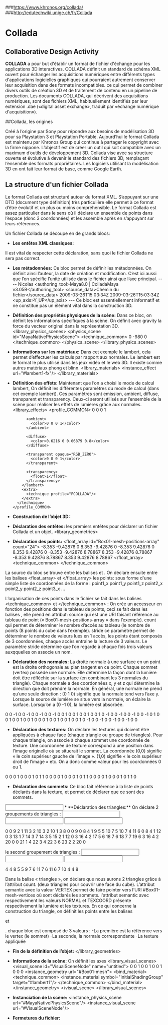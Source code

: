 ###https://www.khronos.org/collada/
###http://edutechwiki.unige.ch/fr/Collada


# Collada 

## Collaborative Design Activity
**COLLADA** a pour but d'établir un format de fichier d'échange pour les applications 3D interactives.
COLLADA définit un standard de schéma XML ouvert pour échanger les acquisitions numériques entre différents types d'applications logicielles graphiques qui pourraient autrement conserver leur acquisition dans des formats incompatibles. ce qui permet de combiner divers outils de création 3D et de traitement de contenu en un pipeline de production. 
Les documents COLLADA, qui décrivent des acquisitions numériques, sont des fichiers XML, habituellement identifiés par leur extension .dae («digital asset exchange», traduit par «échange numérique d'acquisition»).

##Collada, les origines

Créé à l’origine par Sony pour répondre aux besoins de modélisation 3D pour sa Playstation 3 et Playstation Portable.
 Aujourd’hui le format Collada est maintenu par Khronos Group qui continue à partager le copyright avec la firme nippone. 
L’objectif est de créer un outil qui soit compatible avec un maximum d’outils de développement 3D.
Collada vise avec sa structure ouverte et évolutive à devenir le standard des fichiers 3D, remplaçant l’ensemble des formats propriétaires. 
Les logiciels utilisant la modélisation 3D en ont fait leur format de base, comme Google Earth.


## La structure d'un fichier Collada

Le format Collada est structuré autour du format XML. S’appuyant sur une DTD (document type définition) très particulière elle permet à ce format d’être évolutif et un plus ou moins compréhensible.
Le format Collada est assez particulier dans le sens où il déclare un ensemble de points dans l’espace (donc 3 coordonnées) et les assemble après en s’appuyant sur leurs références.

Un fichier Collada se découpe en de grands blocs:
* **Les entêtes XML classiques:**

	<?xml version="1.0" encoding="utf-8"?>
	<COLLADA xmlns="http://www.collada.org/2005/11/COLLADASchema" version="1.4.1">
Il est vital de respecter cette déclaration, sans quoi le fichier Collada ne sera pas correct.

* **Les métadonnées:** 
Ce bloc permet de définir les métadonnées. On définit ainsi l’auteur, la date de création et modification. C’est ici aussi que l’on spécifie l’unité utilisée dans le fichier ainsi que l’axe principal.
  ----<asset>
    <contributor>
      <author>Nicolas</author>
      <authoring_tool>Maya8.0 | ColladaMaya v3.05B</authoring_tool>
      <source_data>Chemin du fichier</source_data>
    </contributor>
    <created>2009-03-26T15:03:34Z</created>
    <modified>2009-03-26T15:03:34Z</modified>
    <unit meter="0.01" name="centimeter"/>
    <up_axis>Y_UP</up_axis>
  </asset>---
Ce bloc est essentiellement informatif et ne constitue pas un élément vital dans la construction 3D.

* **Définition des propriétés physiques de la scène:** 
Dans ce bloc, on définit les informations spécifiques à la scène. On définit avec gravity la force du vecteur original dans la représentation 3D. 
  <library_physics_scenes>
    <physics_scene id="MayaNativePhysicsScene">
      <technique_common>
        <gravity>0 -980 0</gravity>
      </technique_common>
    </physics_scene>
  </library_physics_scenes>

* **Informations sur les matériaux:** 
Dans cet exemple le lambert, cela permet d’effectuer les calculs par rapport aux normales. Le lambert est le format le plus utilisé dans les jeux vidéo et le web 3D. Il existe comme autres matériaux phong et blinn.
  <library_materials>
    <material id="lambert1" name="lambert1">
      <instance_effect url="#lambert1-fx"/>
    </material>
  </library_materials>

* **Définition des effets:** 
Maintenant que l’on a choisi le mode de calcul lambert, On définit les différentes paramètres du mode de calcul (dans cet exemple lambert). Ces paramètres sont emission, ambient, diffuse, transparent et transparency.
Ceux-ci seront utilisés sur l’ensemble de la scène pour réaliser les effets de lumières grâce aux normales.
  <library_effects>
    <effect id="lambert1-fx">
      <profile_COMMON>
        <technique sid="common">
          <lambert>
            <emission>
              <color>0 0 0 1</color>
            </emission>

            <ambient>
              <color>0 0 0 1</color>
            </ambient>

            <diffuse>
              <color>0.6216 0 0.06879 0.8</color>
            </diffuse>

            <transparent opaque="RGB_ZERO">
              <color>0 0 0 1</color>
            </transparent>

            <transparency>
              <float>1</float>
            </transparency>
          </lambert>
          <extra>
            <technique profile="FCOLLADA"/>
          </extra>
        </technique>
      </profile_COMMON>
    </effect>
  </library_effects>

* **Construction de l’objet 3D:** 
* **Déclaration des entêtes:** 
les premiers entêtes pour déclarer un fichier Collada et un objet.
<library_geometries>
    <geometry id="Box01-mesh" name="Box01">
      <mesh>

* **Déclaration des points:** 
        <source id="Box01-mesh-positions">
          <float_array id="Box01-mesh-positions-array" count="24">
             -8.353 -9.42876 0 
             8.353 -9.42876 0 
             -8.353 9.42876 0 
             8.353 9.42876 0 
             -8.353 -9.42876 8.78867 
             8.353 -9.42876 8.78867 
             -8.353 9.42876 8.78867 
             8.353 9.42876 8.78867
          </float_array>
          <technique_common>
            <accessor source="#Box01-mesh-positions-array" count="8" stride="3">
              <param name="X" type="float"/>
              <param name="Y" type="float"/>
              <param name="Z" type="float"/>
            </accessor>
          </technique_common>
        </source>

La source du bloc se trouve entre les balises <source> et </source>. 
On déclare ensuite entre les balises <float_array> et </float_array> les points: sous forme d'une simple liste de coordonnées de la forme : point1_x point1_y point1_z point2_x point2_y point2_z point3_x …

L’organisation de ces points dans le fichier se fait dans les balises <technique_common> et </technique_common> : On crée un accesseur en fonction des positions dans le tableau de points, ceci se fait dans les balises <accessor>, elle prend en attribut:
source qui est une URI faisant référence au tableau de point (« Box01-mesh-positions-array » dans l’exemple).
count qui permet de déterminer le nombre d’accès au tableau (le nombre de points (8 points du cube dans l’exemple).
stride ce paramètre permet de déterminer le nombre de valeurs lues en 1 accès, les points étant composés de 3 coordonnées, chaque accès entraine la lecture de 3 valeurs.
Le paramètre stride détermine que l’on regarde à chaque fois trois valeurs auxqquelles on associe un nom. 

* **Déclaration des normales:** 
La droite normale à une surface en un point est la droite orthogonale au plan tangent en ce point. Chaque sommet (vertex) possède une normale. Elle détermine la façon dont la lumière doit être réfléchie sur la surface (en combinant les 3 normales du triangle). Chaque normale a des coordonnées x, y et z qui détermine la direction que doit prendre la normale. En général, une normale ne prend qu’une seule direction :
(0 1 0) signifie que la normale tend vers l’axe y. Lorsque la source de lumière se situe vers la normale, on éclaire la surface. Lorsqu’on a (0 -1 0), la lumière est absorbée. 
<source id="Box01-mesh-normals">
  <float_array id="Box01-mesh-normals-array" count="72">
            0 0 -1 
            0 0 -1 
            0 0 -1 
            0 0 -1 
            0 0 1 
            0 0 1 
            0 0 1 
            0 0 1 
            0 -1 0 
            0 -1 0 
            0 -1 0 
            0 -1 0 
            1 0 0 
            1 0 0 
            1 0 0 
            1 0 0 
            0 1 0 
            0 1 0 
            0 1 0 
            0 1 0 
            -1 0 0 
            -1 0 0 
            -1 0 0 
            -1 0 0
 </float_array>
 <technique_common>
 <accessor source="#Box01-mesh-normals-array" count="24" stride="3">
              <param name="X" type="float"/>
              <param name="Y" type="float"/>
              <param name="Z" type="float"/>
  </accessor>
 </technique_common>
</source>

* **Déclaration des textures:** 
On déclare  les textures qui doivent être appliquées à chaque face (chaque triangle ou groupe de triangles). Pour chaque triangle, on associe à chaque sommet une coordonnée de texture. 
Une coordonnée de texture correspond à une position dans l’image originelle où se situerait le sommet. 
La coordonnée (0,0) signifie « le coin supérieur gauche de l’image ». 
(1,0) signifie « le coin supérieur droit de l’image » etc.
 On a donc comme valeur pour les coordonnées 0 ou 1.
<source id="Box01-mesh-map-channel1">
 <float_array id="Box01-mesh-map-channel1-array" count="36">
    0 0 0 
    1 0 0 
    0 1 0 
    1 1 0 
    0 0 0 
    1 0 0 
    0 1 0 
    1 1 0 
    0 0 0 
    1 0 0 
    0 1 0 
    1 1 0
 </float_array>
 <technique_common>
   <accessor source="#Box01-mesh-map-channel1-array" count="12" stride="3">
       <param name="S" type="float"/>
       <param name="T" type="float"/>
       <param name="P" type="float"/>
   </accessor>
 </technique_common>
</source>

* **Déclaration des sommets:** 
Ce bloc fait référence à la liste de points déclarés dans la texture, et permet de déclarer que ce sont des sommets. 

<vertices id="Box01-mesh-vertices">
     <input semantic="POSITION" source="#Box01-mesh-positions"/>
</vertices>
* **Déclaration des triangles:** 
On déclare 2 groupements de triangles :
<triangles material="red" count="10">
 <input semantic="VERTEX" source="#Box01-mesh-vertices" offset="0"/>
 <input semantic="NORMAL" source="#Box01-mesh-normals" offset="1"/>
 <input semantic="TEXCOORD" source="#Box01-mesh-map-channel1" offset="2" set="1"/>
          <p>
           0 0 9 
           2 1 11 
           3 2 10 
           3 2 10 
           1 3 8 
           0 0 9 
           0 8 4 
           1 9 5 
           5 10 7 
           5 10 7 
           4 11 6 
           0 8 4 
           1 12 0 
           3 13 1 
           7 14 3 
           7 14 3 
           5 15 2 
           1 12 0 
           3 16 4 
           2 17 5 
           6 18 7 
           6 18 7 
           7 19 6 
           3 16 4 
           2 20 0 
           0 21 1 
           4 22 3 
           4 22 3 
           6 23 2 
           2 20 0
          </p>
</triangles>

 le second groupement de triangles :
<triangles material="yellow" count="2">
 <input semantic="VERTEX" source="#Box01-mesh-vertices" offset="0"/>
 <input semantic="NORMAL" source="#Box01-mesh-normals" offset="1"/>
 <input semantic="TEXCOORD" source="#Box01-mesh-map-channel1" offset="2" set="1"/>
        <p>
          4 4 8 
          5 5 9 
          7 6 11 
          7 6 11 
          6 7 10 
          4 4 8
        </p>
</triangles>

Dans la balise « triangles », on déclare que nous aurons 2 triangles grâce à l’attribut count. (deux triangles pour couvrir une face du cube).
L’attribut semantic avec la valeur VERTEX permet de faire pointer vers l’URI #Box01-mesh-vertices où sont déclarés les sommets. 
l'attribut semantic avec respectivement les valeurs NORMAL et TEXCOORD présente respectivement la lumière et les textures.
En ce qui concerne la construction du triangle, on définit les points entre les balises <p> et </p>. chaque bloc est composé de 3 valeurs :
-La première est la référence vers le vertex (le sommet)
-La seconde, la normale correspondante
-La texture appliquée

* **Fin de la définition de l’objet:** 
    </mesh>
  </geometry>
</library_geometries>

* **Informations de la scène:** 
On définit les axes 
  <library_visual_scenes>
    <visual_scene id="VisualSceneNode" name="untitled">
      <node id="pCube1" name="pCube1" type="NODE">
        <rotate sid="rotateZ">0 0 1 0</rotate>
        <rotate sid="rotateY">0 1 0 0</rotate>
        <rotate sid="rotateX">1 0 0 0</rotate>
        <instance_geometry url="#Box01-mesh">
          <bind_material>
            <technique_common>
              <instance_material symbol="initialShadingGroup" target="#lambert1"/>
            </technique_common>
          </bind_material>
        </instance_geometry>
      </node>
    </visual_scene>
  </library_visual_scenes>

* **Instanciation de la scène:** 
  <scene>
    <instance_physics_scene url="#MayaNativePhysicsScene"/>
    <instance_visual_scene url="#VisualSceneNode"/>
  </scene>

* **Fermetures du fichier:** 
</COLLADA>


